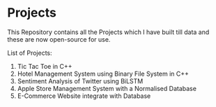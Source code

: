 # Projects
This Repository contains all the Projects which I have built till data and these are now open-source for use.

List of Projects:
1. Tic Tac Toe in C++
2. Hotel Management System using Binary File System in C++
3. Sentiment Analysis of Twitter using BiLSTM
4. Apple Store Management System with a Normalised Database
5. E-Commerce Website integrate with Database
